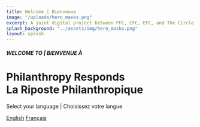 ```yaml
---
title: Welcome | Bienvenue
image: "/uploads/hero_masks.png"
excerpt: A joint digital project between PFC, CFC, EFC, and The Circle.
splash_background: "../assets/img/hero_masks.png"
layout: splash
---
```


##### WELCOME TO | BIENVENUE À
# Philanthropy Responds<br/>La Riposte Philanthropique

<p>Select your language | Choisissez votre langue</p>

<a class="button--transparent" href="{{ site.baseurl }}en/">English</a>
<a class="button--transparent" href="{{ site.baseurl }}fr/">Français</a>